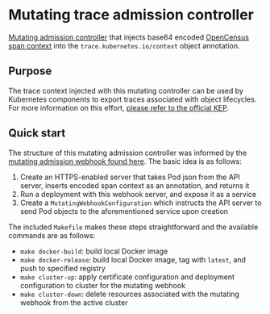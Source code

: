 # Mutating trace admission controller

[Mutating admission controller](https://kubernetes.io/docs/reference/access-authn-authz/admission-controllers/#mutatingadmissionwebhook) that injects base64 encoded [OpenCensus span context](https://github.com/census-instrumentation/opencensus-specs/blob/master/trace/Span.md#spancontext) into the `trace.kubernetes.io/context` object annotation.

## Purpose

The trace context injected with this mutating controller can be used by Kubernetes components to export traces associated with object lifecycles. For more information on this effort, [please refer to the official KEP](https://github.com/kubernetes/enhancements/pull/650).


## Quick start

The structure of this mutating admission controller was informed by the [mutating admission webhook found here](https://github.com/morvencao/kube-mutating-webhook-tutorial). The basic idea is as follows:

1) Create an HTTPS-enabled server that takes Pod json from the API server, inserts encoded span context as an annotation, and returns it 
2) Run a deployment with this webhook server, and expose it as a service
3) Create a `MutatingWebhookConfiguration` which instructs the API server to send Pod objects to the aforementioned service upon creation

The included `Makefile` makes these steps straightforward and the available commands are as follows:

* `make docker-build`: build local Docker image
* `make docker-release`: build local Docker image, tag with `latest`, and push to specified registry
* `make cluster-up`: apply certificate configuration and deployment configuration to cluster for the mutating webhook
* `make cluster-down`: delete resources associated with the mutating webhook from the active cluster


